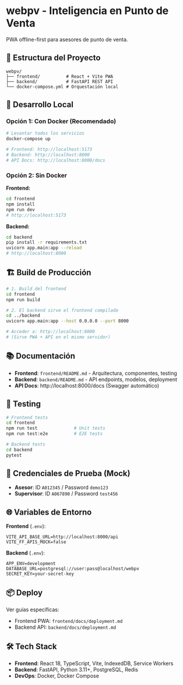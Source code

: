 # webpv - Inteligencia en Punto de Venta

PWA offline-first para asesores de punto de venta.

## 📁 Estructura del Proyecto

```
webpv/
├── frontend/          # React + Vite PWA
├── backend/           # FastAPI REST API
└── docker-compose.yml # Orquestación local
```

## 🚀 Desarrollo Local

### Opción 1: Con Docker (Recomendado)

```bash
# Levantar todos los servicios
docker-compose up

# Frontend: http://localhost:5173
# Backend: http://localhost:8000
# API Docs: http://localhost:8000/docs
```

### Opción 2: Sin Docker

**Frontend:**
```bash
cd frontend
npm install
npm run dev
# http://localhost:5173
```

**Backend:**
```bash
cd backend
pip install -r requirements.txt
uvicorn app.main:app --reload
# http://localhost:8000
```

## 🏗️ Build de Producción

```bash
# 1. Build del frontend
cd frontend
npm run build

# 2. El backend sirve el frontend compilado
cd ../backend
uvicorn app.main:app --host 0.0.0.0 --port 8000

# Acceder a: http://localhost:8000
# (Sirve PWA + API en el mismo servidor)
```

## 📚 Documentación

- **Frontend**: `frontend/README.md` - Arquitectura, componentes, testing
- **Backend**: `backend/README.md` - API endpoints, modelos, deployment
- **API Docs**: http://localhost:8000/docs (Swagger automático)

## 🧪 Testing

```bash
# Frontend tests
cd frontend
npm run test              # Unit tests
npm run test:e2e          # E2E tests

# Backend tests
cd backend
pytest
```

## 🔑 Credenciales de Prueba (Mock)

- **Asesor**: ID `A012345` / Password `demo123`
- **Supervisor**: ID `A067890` / Password `test456`

## 🌐 Variables de Entorno

**Frontend** (`.env`):
```
VITE_API_BASE_URL=http://localhost:8000/api
VITE_FF_APIS_MOCK=false
```

**Backend** (`.env`):
```
APP_ENV=development
DATABASE_URL=postgresql://user:pass@localhost/webpv
SECRET_KEY=your-secret-key
```

## 📦 Deploy

Ver guías específicas:
- Frontend PWA: `frontend/docs/deployment.md`
- Backend API: `backend/docs/deployment.md`

## 🛠️ Tech Stack

- **Frontend**: React 18, TypeScript, Vite, IndexedDB, Service Workers
- **Backend**: FastAPI, Python 3.11+, PostgreSQL, Redis
- **DevOps**: Docker, Docker Compose
